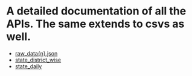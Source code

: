 # A detailed documentation of all the APIs. The same extends to csvs as well.
- [raw_data{n}.json](documentation/rawdata.md)
- [state_district_wise](documentation/statedistrictwise.md)
- [state_daily](documentation/statedialy.md)